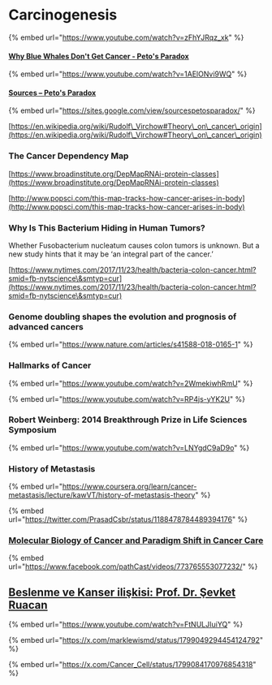 # Carcinogenesis

{% embed url="https://www.youtube.com/watch?v=zFhYJRqz_xk" %}

#### [Why Blue Whales Don't Get Cancer - Peto's Paradox](https://www.youtube.com/watch?v=1AElONvi9WQ)

{% embed url="https://www.youtube.com/watch?v=1AElONvi9WQ" %}

#### [Sources – Peto's Paradox](https://sites.google.com/view/sourcespetosparadox/)

{% embed url="https://sites.google.com/view/sourcespetosparadox/" %}

[https://en.wikipedia.org/wiki/Rudolf\_Virchow#Theory\_on\_cancer\_origin](https://en.wikipedia.org/wiki/Rudolf\_Virchow#Theory\_on\_cancer\_origin)

### The Cancer Dependency Map

[https://www.broadinstitute.org/DepMapRNAi-protein-classes](https://www.broadinstitute.org/DepMapRNAi-protein-classes)

[http://www.popsci.com/this-map-tracks-how-cancer-arises-in-body](http://www.popsci.com/this-map-tracks-how-cancer-arises-in-body)

### Why Is This Bacterium Hiding in Human Tumors?

Whether Fusobacterium nucleatum causes colon tumors is unknown. But a new study hints that it may be ‘an integral part of the cancer.’

[https://www.nytimes.com/2017/11/23/health/bacteria-colon-cancer.html?smid=fb-nytscience\&smtyp=cur](https://www.nytimes.com/2017/11/23/health/bacteria-colon-cancer.html?smid=fb-nytscience\&smtyp=cur)

### Genome doubling shapes the evolution and prognosis of advanced cancers

{% embed url="https://www.nature.com/articles/s41588-018-0165-1" %}

### Hallmarks of Cancer

{% embed url="https://www.youtube.com/watch?v=2WmekiwhRmU" %}

{% embed url="https://www.youtube.com/watch?v=RP4js-yYK2U" %}

### Robert Weinberg: 2014 Breakthrough Prize in Life Sciences Symposium

{% embed url="https://www.youtube.com/watch?v=LNYgdC9aD9o" %}

### History of Metastasis

{% embed url="https://www.coursera.org/learn/cancer-metastasis/lecture/kawVT/history-of-metastasis-theory" %}

{% embed url="https://twitter.com/PrasadCsbr/status/1188478784489394176" %}

### [Molecular Biology of Cancer and Paradigm Shift in Cancer Care](https://www.facebook.com/pathCast/videos/773765553077232/)

{% embed url="https://www.facebook.com/pathCast/videos/773765553077232/" %}

## [Beslenme ve Kanser ilişkisi: Prof. Dr. Şevket Ruacan](https://www.youtube.com/watch?v=FtNULJIuiYQ\&feature=emb\_logo)

{% embed url="https://www.youtube.com/watch?v=FtNULJIuiYQ" %}



{% embed url="https://x.com/marklewismd/status/1799049294454124792" %}



{% embed url="https://x.com/Cancer_Cell/status/1799084170976854318" %}



